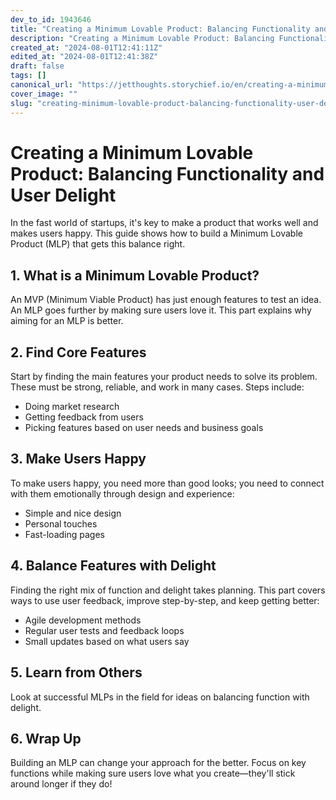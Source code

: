 ```yaml
---
dev_to_id: 1943646
title: "Creating a Minimum Lovable Product: Balancing Functionality and User Delight"
description: "Creating a Minimum Lovable Product: Balancing Functionality and User Delight   In the fast..."
created_at: "2024-08-01T12:41:11Z"
edited_at: "2024-08-01T12:41:38Z"
draft: false
tags: []
canonical_url: "https://jetthoughts.storychief.io/en/creating-a-minimum-lovable-product-balancing-functionality-and-user-delight"
cover_image: ""
slug: "creating-minimum-lovable-product-balancing-functionality-user-delight"
---
```

# Creating a Minimum Lovable Product: Balancing Functionality and User Delight

In the fast world of startups, it's key to make a product that works well and makes users happy. This guide shows how to build a Minimum Lovable Product (MLP) that gets this balance right.

## 1. What is a Minimum Lovable Product?

An MVP (Minimum Viable Product) has just enough features to test an idea. An MLP goes further by making sure users love it. This part explains why aiming for an MLP is better.

## 2. Find Core Features

Start by finding the main features your product needs to solve its problem. These must be strong, reliable, and work in many cases. Steps include:

- Doing market research
- Getting feedback from users
- Picking features based on user needs and business goals


## 3. Make Users Happy

To make users happy, you need more than good looks; you need to connect with them emotionally through design and experience:

- Simple and nice design
- Personal touches
- Fast-loading pages


## 4. Balance Features with Delight

Finding the right mix of function and delight takes planning. This part covers ways to use user feedback, improve step-by-step, and keep getting better:

- Agile development methods
- Regular user tests and feedback loops
- Small updates based on what users say


## 5. Learn from Others

Look at successful MLPs in the field for ideas on balancing function with delight.

## 6. Wrap Up

Building an MLP can change your approach for the better. Focus on key functions while making sure users love what you create—they'll stick around longer if they do!